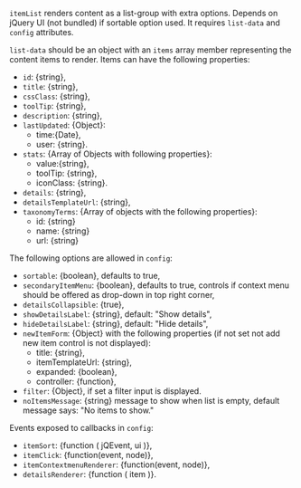 `itemList` renders content as a list-group with extra options. Depends on jQuery UI (not bundled) if sortable option used.
It requires `list-data` and `config` attributes.

`list-data` should be an object with an `items` array member representing the content items to render. Items can have
the following properties:

* `id`: {string},
* `title`: {string},
* `cssClass`: {string},
* `toolTip`: {string},
* `description`: {string},
* `lastUpdated`: {Object}:
    - time:{Date},
    - user: {string}.
* `stats`: {Array of Objects with following properties}:
    - value:{string},
    - toolTip: {string},
    - iconClass: {string}.
* `details`: {string},
* `detailsTemplateUrl`: {string},
* `taxonomyTerms`: {Array of objects with the following properties}:
    - id: {string}
    - name: {string}
    - url: {string}

The following options are allowed in `config`:

* `sortable`: {boolean}, defaults to true,
* `secondaryItemMenu`:  {boolean}, defaults to true, controls if context menu should be offered as drop-down in top right corner,
* `detailsCollapsible`: {true},
* `showDetailsLabel`: {string}, default: "Show details",
* `hideDetailsLabel`: {string}, default: "Hide details",
* `newItemForm`: {Object} with the following properties (if not set not add new item control is not displayed):
    - title: {string},
    - itemTemplateUrl: {string},
    - expanded: {boolean},
    - controller: {function},
* `filter`: {Object}, if set a filter input is displayed.
* `noItemsMessage`: {string} message to show when list is empty, default message says: "No items to show."

Events exposed to callbacks in `config`:

* `itemSort`: {function ( jQEvent, ui )},
* `itemClick`: {function(event, node)},
* `itemContextmenuRenderer`: {function(event, node)},
* `detailsRenderer`: {function ( item )}.
